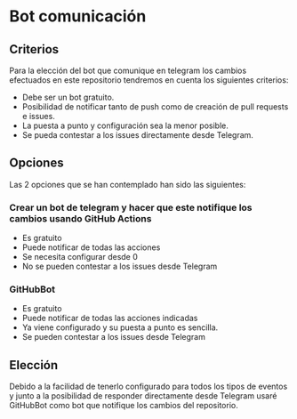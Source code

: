 # Bot comunicación

## Criterios

Para la elección del bot que comunique en telegram los cambios efectuados en este repositorio tendremos en cuenta los siguientes criterios:
- Debe ser un bot gratuito.
- Posibilidad de notificar tanto de push como de creación de pull requests e issues.
- La puesta a punto y configuración sea la menor posible.
- Se pueda contestar a los issues directamente desde Telegram.

## Opciones

Las 2 opciones que se han contemplado han sido las siguientes:

### Crear un bot de telegram y hacer que este notifique los cambios usando GitHub Actions

- Es gratuito
- Puede notificar de todas las acciones
- Se necesita configurar desde 0
- No se pueden contestar a los issues desde Telegram

### GitHubBot

- Es gratuito
- Puede notificar de todas las acciones indicadas
- Ya viene configurado y su puesta a punto es sencilla.
- Se pueden contestar a los issues desde Telegram

## Elección

Debido a la facilidad de tenerlo configurado para todos los tipos de eventos y junto a la posibilidad de responder directamente desde Telegram usaré GitHubBot como bot que notifique los cambios del repositorio.
